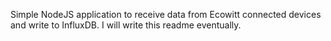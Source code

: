 Simple NodeJS application to receive data from Ecowitt connected devices and write to InfluxDB. I will write this readme eventually.